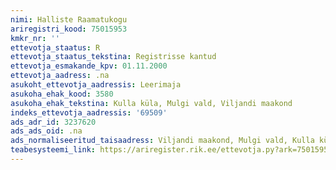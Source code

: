 ```yaml
---
nimi: Halliste Raamatukogu
ariregistri_kood: 75015953
kmkr_nr: ''
ettevotja_staatus: R
ettevotja_staatus_tekstina: Registrisse kantud
ettevotja_esmakande_kpv: 01.11.2000
ettevotja_aadress: .na
asukoht_ettevotja_aadressis: Leerimaja
asukoha_ehak_kood: 3580
asukoha_ehak_tekstina: Kulla küla, Mulgi vald, Viljandi maakond
indeks_ettevotja_aadressis: '69509'
ads_adr_id: 3237620
ads_ads_oid: .na
ads_normaliseeritud_taisaadress: Viljandi maakond, Mulgi vald, Kulla küla, Leerimaja
teabesysteemi_link: https://ariregister.rik.ee/ettevotja.py?ark=75015953&ref=rekvisiidid
---
```

